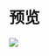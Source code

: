 # 预览

![](https://github.com/Goulandis/OutsourcingProject/blob/FlightSimulator/Pics/2022_10_06_19_46_54_900%2000_00_00-00_00_30~1.gif)
